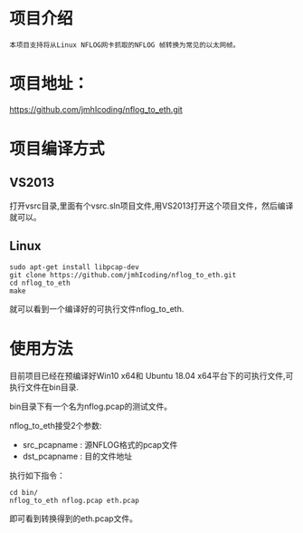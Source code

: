 # 项目介绍
	本项目支持将从Linux NFLOG网卡抓取的NFLOG 帧转换为常见的以太网帧。 
# 项目地址：
https://github.com/jmhIcoding/nflog_to_eth.git

# 项目编译方式
## VS2013

打开vsrc目录,里面有个vsrc.sln项目文件,用VS2013打开这个项目文件，然后编译就可以。

## Linux

```shell
sudo apt-get install libpcap-dev
git clone https://github.com/jmhIcoding/nflog_to_eth.git
cd nflog_to_eth
make
```

就可以看到一个编译好的可执行文件nflog_to_eth.

# 使用方法

目前项目已经在预编译好Win10 x64和 Ubuntu 18.04 x64平台下的可执行文件,可执行文件在bin目录.

bin目录下有一个名为nflog.pcap的测试文件。

nflog_to_eth接受2个参数: 

- src_pcapname : 源NFLOG格式的pcap文件
- dst_pcapname : 目的文件地址

执行如下指令：

```
cd bin/
nflog_to_eth nflog.pcap eth.pcap
``` 

即可看到转换得到的eth.pcap文件。